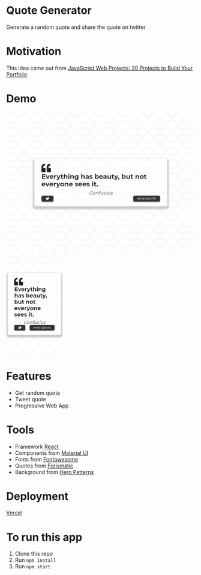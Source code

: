 # Quote Generator

Generate a random quote and share the quote on twitter

# Motivation

This idea came out from [JavaScript Web Projects: 20 Projects to Build Your Portfolio](https://academy.zerotomastery.io/p/javascript-projects)

# Demo

<img src="./assets/Page-on-Generic-Laptop.jpg" alt='An quote from Confucius on Laptop' width='600'/>
<img src="./assets/Page-on-Pixel2.jpg" alt='An quote from Confucius on Pixel 2' width='150'/>

# Features

* Get random quote
* Tweet quote
* Progressive Web App

# Tools

* Framework [React](https://en.reactjs.org/) 
* Components from [Material UI](https://material-ui.com/)
* Fonts from [Fontawesome](https://fontawesome.com/)
* Quotes from [Forismatic](https://forismatic.com/en/)
* Background from [Hero Patterns](https://www.heropatterns.com/)

# Deployment

[Vercel](https://quote-generator.oscaramos.vercel.app/) 


# To run this app
1. Clone this repo
2. Run ```npm install```
3. Run ```npm start```

